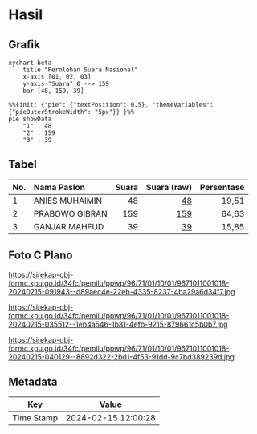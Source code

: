 # Hasil

## Grafik

```mermaid
xychart-beta
    title "Perolehan Suara Nasional"
    x-axis [01, 02, 03]
    y-axis "Suara" 0 --> 159
    bar [48, 159, 39]
```

```mermaid
%%{init: {"pie": {"textPosition": 0.5}, "themeVariables": {"pieOuterStrokeWidth": "5px"}} }%%
pie showData
    "1" : 48
    "2" : 159
    "3" : 39
```

## Tabel

| No. | Nama Paslon    | Suara | Suara (raw) | Persentase |
|:--- |:-------------- | -----:| -----------:| ----------:|
| 1   | ANIES MUHAIMIN | 48    | [48][p-1]   | 19,51      |
| 2   | PRABOWO GIBRAN | 159   | [159][p-2]  | 64,63      |
| 3   | GANJAR MAHFUD  | 39    | [39][p-3]   | 15,85      |


[p-1]: https://github.com/gigit-pemilu/pemilu-2024/blob/main/pilpres/hitung-suara/sub/96-papua-barat-daya/sub/71-kota-sorong/sub/01-sorong/sub/1001-remu-utara/sub/018-tps/sub/paslon-1.txt
[p-2]: https://github.com/gigit-pemilu/pemilu-2024/blob/main/pilpres/hitung-suara/sub/96-papua-barat-daya/sub/71-kota-sorong/sub/01-sorong/sub/1001-remu-utara/sub/018-tps/sub/paslon-2.txt
[p-3]: https://github.com/gigit-pemilu/pemilu-2024/blob/main/pilpres/hitung-suara/sub/96-papua-barat-daya/sub/71-kota-sorong/sub/01-sorong/sub/1001-remu-utara/sub/018-tps/sub/paslon-3.txt

## Foto C Plano

https://sirekap-obj-formc.kpu.go.id/34fc/pemilu/ppwp/96/71/01/10/01/9671011001018-20240215-091943--d89aec4e-22eb-4335-8237-4ba29a6d34f7.jpg

https://sirekap-obj-formc.kpu.go.id/34fc/pemilu/ppwp/96/71/01/10/01/9671011001018-20240215-035512--1eb4a546-1b81-4efb-9215-879661c5b0b7.jpg

https://sirekap-obj-formc.kpu.go.id/34fc/pemilu/ppwp/96/71/01/10/01/9671011001018-20240215-040129--8892d322-2bd1-4f53-91dd-9c7bd389239d.jpg


## Metadata

| Key        | Value               |
| ---------- | ------------------- |
| Time Stamp | 2024-02-15 12:00:28 |



